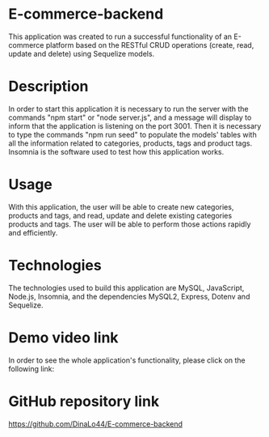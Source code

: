 # E-commerce-backend
This application was created to run a successful functionality of an E-commerce platform based on the RESTful CRUD operations (create, read, update and delete) using Sequelize models.

# Description
In order to start this application it is necessary to run the server with the commands "npm start" or "node server.js", and a message will display to inform that the application is listening on the port 3001. Then it is necessary to type the commands "npm run seed" to populate the models' tables with all the information related to categories, products, tags and product tags. Insomnia is the software used to test how this application works.

# Usage
With this application, the user will be able to create new categories, products and tags, and read, update and delete existing categories products and tags. The user will be able to perform those actions rapidly and efficiently. 

# Technologies
The technologies used to build this application are MySQL, JavaScript, Node.js, Insomnia, and the dependencies MySQL2, Express, Dotenv and Sequelize.

# Demo video link
In order to see the whole application's functionality, please click on the following link:


# GitHub repository link
https://github.com/DinaLo44/E-commerce-backend
